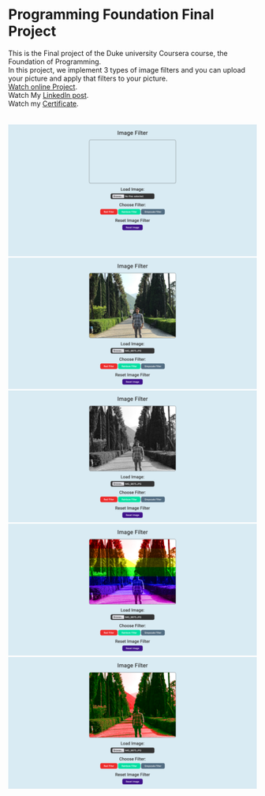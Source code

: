 # Programming Foundation Final Project
This is the Final project of the Duke university Coursera course, the Foundation of Programming.<br/>
In this project, we implement 3 types of image filters and you can upload your picture and apply that filters to your picture.<br/>
[Watch online Project](https://mohammadkiaei.github.io/Programming-Foundation-FinalProj/).<br/>
Watch My [LinkedIn post](https://www.linkedin.com/posts/activity-7073007643983769600-SfCe?utm_source=share&utm_medium=member_desktop).<br/>
Watch my [Certificate](https://www.coursera.org/account/accomplishments/verify/WDFXQT8HN994).<br/>
<br/>
<br/>
![Image filter](https://github.com/mohammadkiaei/Programming-Foundation-FinalProj/blob/master/image-filter.png)
<br/>
![Image filter org](https://github.com/mohammadkiaei/Programming-Foundation-FinalProj/blob/master/image-filter-org.png)
<br/>
![Image filter gray](https://github.com/mohammadkiaei/Programming-Foundation-FinalProj/blob/master/image-filter-gray.png)
<br/>
![Image filter rainbow](https://github.com/mohammadkiaei/Programming-Foundation-FinalProj/blob/master/image-filter-rainbow.png)
<br/>
![Image filter red](https://github.com/mohammadkiaei/Programming-Foundation-FinalProj/blob/master/image-filter-red.png)
